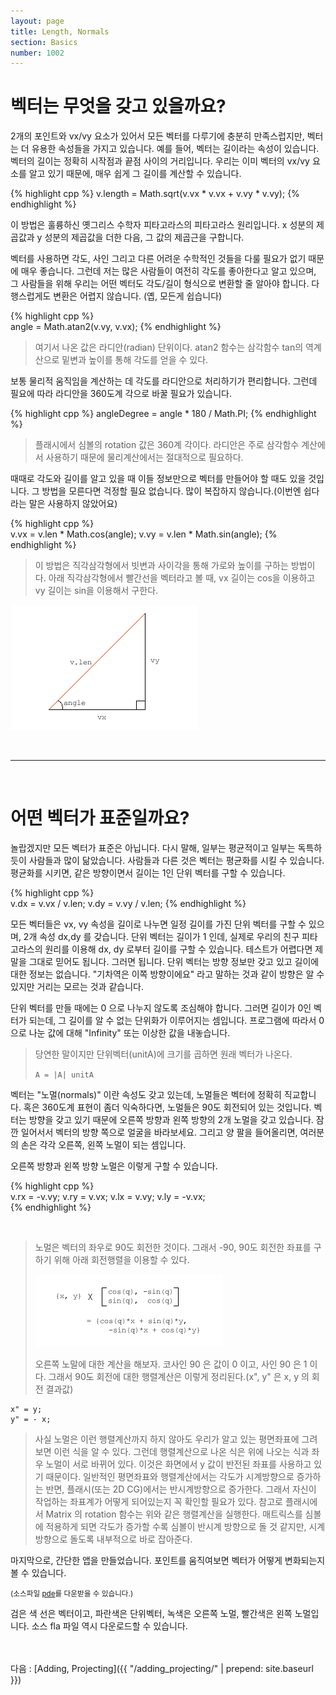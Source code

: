 ```yaml
---
layout: page
title: Length, Normals
section: Basics
number: 1002
---
```


# 벡터는 무엇을 갖고 있을까요?

2개의 포인트와 vx/vy 요소가 있어서 모든 벡터를 다루기에 충분히 만족스럽지만, 벡터는 더 유용한 속성들을 가지고 있습니다. 예를 들어, 벡터는 길이라는 속성이 있습니다. 벡터의 길이는 정확히 시작점과 끝점 사이의 거리입니다. 우리는 이미 벡터의 vx/vy 요소를 알고 있기 때문에, 매우 쉽게 그 길이를 계산할 수 있습니다.

{% highlight cpp %}
v.length = Math.sqrt(v.vx * v.vx + v.vy * v.vy);
{% endhighlight %}

이 방법은 훌륭하신 옛그리스 수학자 피타고라스의 피타고라스 원리입니다. x 성분의 제곱값과 y 성분의 제곱값을 더한 다음, 그 값의 제곱근을 구합니다.

벡터를 사용하면 각도, 사인 그리고 다른 어려운 수학적인 것들을 다룰 필요가 없기 때문에 매우 좋습니다. 
그런데 저는 많은 사람들이 여전히 각도를 좋아한다고 알고 있으며, 그 사람들을 위해 우리는 어떤 벡터도 각도/길이 형식으로 변환할 줄 알아야 합니다. 다행스럽게도 변환은 어렵지 않습니다. (옙, 모든게 쉽습니다)

{% highlight cpp %}  
angle = Math.atan2(v.vy, v.vx); 
{% endhighlight %}

>여기서 나온 값은 라디안(radian) 단위이다. atan2 함수는 삼각함수 tan의 역계산으로 밑변과 높이를 통해 각도를 얻을 수 있다.

보통 물리적 움직임을 계산하는 데 각도를 라디안으로 처리하기가 편리합니다. 그런데 필요에 따라 라디안을 360도계 각으로 바꿀 필요가 있습니다.

{% highlight cpp %}
angleDegree = angle * 180 / Math.PI;
{% endhighlight %}

>플래시에서 심볼의 rotation 값은 360계 각이다. 라디안은 주로 삼각함수 계산에서 사용하기 때문에 물리계산에서는 절대적으로 필요하다.

때때로 각도와 길이를 알고 있을 때 이들 정보만으로 벡터를 만들어야 할 때도 있을 것입니다. 그 방법을 모른다면 걱정할 필요 없습니다. 
많이 복잡하지 않습니다.(이번엔 쉽다라는 말은 사용하지 않았어요)

{% highlight cpp %}  
v.vx = v.len * Math.cos(angle);
v.vy = v.len * Math.sin(angle);
{% endhighlight %}

>이 방법은 직각삼각형에서 빗변과 사이각을 통해 가로와 높이를 구하는 방법이다. 아래 직각삼각형에서 빨간선을 벡터라고 볼 때, vx 길이는 cos을 이용하고 vy 길이는 sin을 이용해서 구한다.

![Alt 삼각함수](../img/my02_1.png)

<br>

-----

<br>

# 어떤 벡터가 표준일까요?

놀랍겠지만 모든 벡터가 표준은 아닙니다. 다시 말해, 일부는 평균적이고 일부는 독특하듯이 사람들과 많이 닮았습니다. 
사람들과 다른 것은 벡터는 평균화를 시킬 수 있습니다. 평균화를 시키면, 같은 방향이면서 길이는 1인 단위 벡터를 구할 수 있습니다.

{% highlight cpp %}  
v.dx = v.vx / v.len;
v.dy = v.vy / v.len; 
{% endhighlight %}

모든 벡터들은 vx, vy 속성을 길이로 나누면 일정 길이를 가진 단위 벡터를 구할 수 있으며, 2개 속성 dx,dy 를 갖습니다. 
단위 벡터는 길이가 1 인데, 실제로 우리의 친구 피타고라스의 원리를 이용해 dx, dy 로부터 길이를 구할 수 있습니다. 
테스트가 어렵다면 제 말을 그대로 믿어도 됩니다. 그러면 됩니다. 단위 벡터는 방향 정보만 갖고 있고 길이에 대한 정보는 없습니다. 
"기차역은 이쪽 방향이에요" 라고 말하는 것과 같이 방향은 알 수 있지만 거리는 모르는 것과 같습니다.

단위 벡터를 만들 때에는 0 으로 나누지 않도록 조심해야 합니다. 그러면 길이가 0인 벡터가 되는데, 그 길이를 알 수 없는 단위화가 이루어지는 셈입니다. 
프로그램에 따라서 0으로 나눈 값에 대해 "Infinity" 또는 이상한 값을 내놓습니다.

>당연한 말이지만 단위벡터(unitA)에 크기를 곱하면 원래 벡터가 나온다.
>
>```A = |A| unitA```

벡터는 "노멀(normals)" 이란 속성도 갖고 있는데, 노멀들은 벡터에 정확히 직교합니다. 혹은 360도계 표현이 좀더 익숙하다면, 노멀들은 90도 회전되어 있는 것입니다. 벡터는 방향을 갖고 있기 때문에 오른쪽 방향과 왼쪽 방향의 2개 노멀을 갖고 있습니다. 잠깐 일어서서 벡터의 방향 쪽으로 얼굴을 바라보세요. 
그리고 양 팔을 들어올리면, 여러분의 손은 각각 오른쪽, 왼쪽 노멀이 되는 셈입니다.

오른쪽 방향과 왼쪽 방향 노멀은 이렇게 구할 수 있습니다.

{% highlight cpp %}  
v.rx = -v.vy;
v.ry = v.vx; 
v.lx = v.vy;
v.ly = -v.vx;  
{% endhighlight %}

<br>

>노멀은 벡터의 좌우로 90도 회전한 것이다. 그래서 -90, 90도 회전한 좌표를 구하기 위해 아래 회전행렬을 이용할 수 있다.
>
>![Alt 회전행렬](../img/my02_2.png)
>
>오른쪽 노말에 대한 계산을 해보자. 코사인 90 은 값이 0 이고, 사인 90 은 1 이다. 그래서 90도 회전에 대한 행렬계산은 이렇게 정리된다.(x", y" 은 x, y 의 회전 결과값)

    x" = y; 
    y" = - x;

>사실 노멀은 이런 행렬계산까지 하지 않아도 우리가 알고 있는 평면좌표에 그려보면 이런 식을 알 수 있다. 그런데 행렬계산으로 나온 식은 위에 나오는 식과 좌우 노멀이 서로 바뀌어 있다. 이것은 화면에서 y 값이 반전된 좌표를 사용하고 있기 때문이다. 일반적인 평면좌표와 행렬계산에서는 각도가 시계방향으로 증가하는 반면, 플래시(또는 2D CG)에서는 반시계방향으로 증가한다. 그래서 자신이 작업하는 좌표계가 어떻게 되어있는지 꼭 확인할 필요가 있다. 참고로 플래시에서 Matrix 의 rotation 함수는 위와 같은 행렬계산을 실행한다. 매트릭스를 심볼에 적용하게 되면 각도가 증가할 수록 심볼이 반시계 방향으로 돌 것 같지만, 시계방향으로 돌도록 내부적으로 바로 잡아준다.

마지막으로, 간단한 앱을 만들었습니다. 포인트를 움직여보면 벡터가 어떻게 변화되는지 볼 수 있습니다.

<canvas data-processing-sources="../data/length_normals.pde"></canvas>
<small>(소스파일 [pde](../data/length_normals.pde)를 다운받을 수 있습니다.)</small>

검은 색 선은 벡터이고, 파란색은 단위벡터, 녹색은 오른쪽 노멀, 빨간색은 왼쪽 노멀입니다. 소스 fla 파일 역시 다운로드할 수 있습니다.

<script src="../data/length_normals.js" type="text/javascript"></script>

<br>
<br>
다음 : [Adding, Projecting]({{ "/adding_projecting/" | prepend: site.baseurl }})









